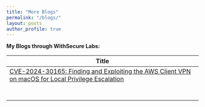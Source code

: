 ```yaml
---
title: "More Blogs"
permalink: "/blogs/"
layout: posts
author_profile: true
---
```


**My Blogs through WithSecure Labs:**

| Title                                                        |
| ------------------------------------------------------------ |
| [CVE-2024-30165: Finding and Exploiting the AWS Client VPN on macOS for Local Privilege Escalation](https://labs.withsecure.com/publications/exploiting-the-aws-client-vpn-on-macos-for-local-privilege-escal) |
|                                                              |
|                                                              |
|                                                              |
|                                                              |
|                                                              |
|                                                              |
|                                                              |